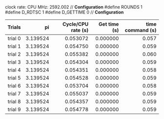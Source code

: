 clock rate:
CPU MHz:             2592.002
// **Configuration**
#define ROUNDS 1
#define D_RDTSC 1
#define D_GETTIME 0
// **Configuration**

| Trials | pi | Cycle/CPU rate (s) | Get time (s) | time command (s) |
|-:|-:|-:|-:|-:|
| trial 0 |  3.139524 | 0.053072 | 0.000000 | 0.057 |
| trial 1 |  3.139524 | 0.054750 | 0.000000 | 0.059 |
| trial 2 |  3.139524 | 0.055382 | 0.000000 | 0.060 |
| trial 3 |  3.139524 | 0.054304 | 0.000000 | 0.059 |
| trial 4 |  3.139524 | 0.054351 | 0.000000 | 0.058 |
| trial 5 |  3.139524 | 0.054528 | 0.000000 | 0.059 |
| trial 6 |  3.139524 | 0.053704 | 0.000000 | 0.058 |
| trial 7 |  3.139524 | 0.055037 | 0.000000 | 0.059 |
| trial 8 |  3.139524 | 0.054357 | 0.000000 | 0.059 |
| trial 9 |  3.139524 | 0.054778 | 0.000000 | 0.059 |
